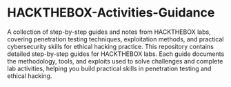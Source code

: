 # HACKTHEBOX-Activities-Guidance
A collection of step-by-step guides and notes from HACKTHEBOX labs, covering penetration testing techniques, exploitation methods, and practical cybersecurity skills for ethical hacking practice.
This repository contains detailed step-by-step guides for HACKTHEBOX labs. Each guide documents the methodology, tools, and exploits used to solve challenges and complete lab activities, helping you build practical skills in penetration testing and ethical hacking.
